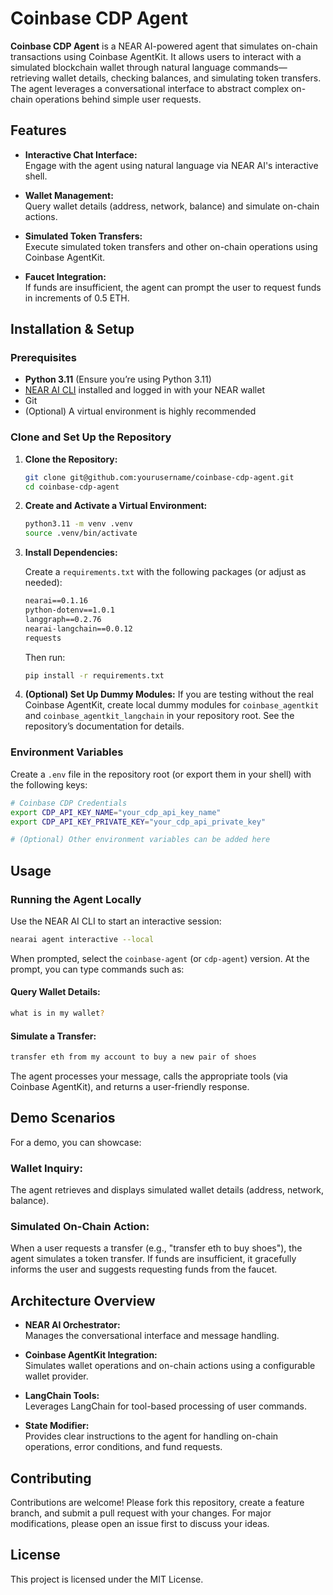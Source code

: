 # Coinbase CDP Agent

**Coinbase CDP Agent** is a NEAR AI-powered agent that simulates on-chain transactions using Coinbase AgentKit. It allows users to interact with a simulated blockchain wallet through natural language commands—retrieving wallet details, checking balances, and simulating token transfers. The agent leverages a conversational interface to abstract complex on-chain operations behind simple user requests.

## Features

- **Interactive Chat Interface:**  
  Engage with the agent using natural language via NEAR AI's interactive shell.
  
- **Wallet Management:**  
  Query wallet details (address, network, balance) and simulate on-chain actions.
  
- **Simulated Token Transfers:**  
  Execute simulated token transfers and other on-chain operations using Coinbase AgentKit.
  
- **Faucet Integration:**  
  If funds are insufficient, the agent can prompt the user to request funds in increments of 0.5 ETH.

## Installation & Setup

### Prerequisites

- **Python 3.11** (Ensure you’re using Python 3.11)
- [NEAR AI CLI](https://github.com/nearai/nearai) installed and logged in with your NEAR wallet
- Git
- (Optional) A virtual environment is highly recommended

### Clone and Set Up the Repository

1. **Clone the Repository:**

   ```bash
   git clone git@github.com:yourusername/coinbase-cdp-agent.git
   cd coinbase-cdp-agent
   ```

2. **Create and Activate a Virtual Environment:**

   ```bash
   python3.11 -m venv .venv
   source .venv/bin/activate
   ```

3. **Install Dependencies:**

   Create a `requirements.txt` with the following packages (or adjust as needed):

   ```txt
   nearai==0.1.16
   python-dotenv==1.0.1
   langgraph==0.2.76
   nearai-langchain==0.0.12
   requests
   ```

   Then run:

   ```bash
   pip install -r requirements.txt
   ```

4. **(Optional) Set Up Dummy Modules:**
   If you are testing without the real Coinbase AgentKit, create local dummy modules for `coinbase_agentkit` and `coinbase_agentkit_langchain` in your repository root. See the repository’s documentation for details.

### Environment Variables

Create a `.env` file in the repository root (or export them in your shell) with the following keys:

```bash
# Coinbase CDP Credentials
export CDP_API_KEY_NAME="your_cdp_api_key_name"
export CDP_API_KEY_PRIVATE_KEY="your_cdp_api_private_key"

# (Optional) Other environment variables can be added here
```

## Usage

### Running the Agent Locally

Use the NEAR AI CLI to start an interactive session:

```bash
nearai agent interactive --local
```

When prompted, select the `coinbase-agent` (or `cdp-agent`) version. At the prompt, you can type commands such as:

#### Query Wallet Details:

```bash
what is in my wallet?
```

#### Simulate a Transfer:

```bash
transfer eth from my account to buy a new pair of shoes
```

The agent processes your message, calls the appropriate tools (via Coinbase AgentKit), and returns a user-friendly response.

## Demo Scenarios

For a demo, you can showcase:

### **Wallet Inquiry:**
The agent retrieves and displays simulated wallet details (address, network, balance).

### **Simulated On-Chain Action:**
When a user requests a transfer (e.g., "transfer eth to buy shoes"), the agent simulates a token transfer. If funds are insufficient, it gracefully informs the user and suggests requesting funds from the faucet.

## Architecture Overview

- **NEAR AI Orchestrator:**  
  Manages the conversational interface and message handling.

- **Coinbase AgentKit Integration:**  
  Simulates wallet operations and on-chain actions using a configurable wallet provider.

- **LangChain Tools:**  
  Leverages LangChain for tool-based processing of user commands.

- **State Modifier:**  
  Provides clear instructions to the agent for handling on-chain operations, error conditions, and fund requests.

## Contributing

Contributions are welcome! Please fork this repository, create a feature branch, and submit a pull request with your changes. For major modifications, please open an issue first to discuss your ideas.

## License

This project is licensed under the MIT License.

